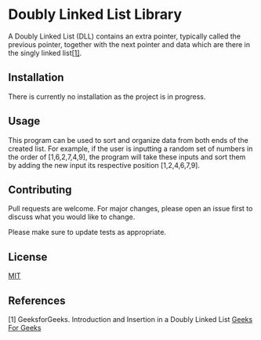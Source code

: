 # Doubly Linked List Library

A Doubly Linked List (DLL) contains an extra pointer, typically called the previous pointer, together with the next pointer and data which are there in the singly linked list[[1]](#1).

## Installation

There is currently no installation as the project is in progress.

## Usage
This program can be used to sort and organize data from both ends of the created list. For example, if the user is inputting a random set of numbers in the order of [1,6,2,7,4,9], the program will take these inputs and sort them by adding the new input its respective position [1,2,4,6,7,9].

## Contributing

Pull requests are welcome. For major changes, please open an issue first
to discuss what you would like to change.

Please make sure to update tests as appropriate.

## License

[MIT](https://choosealicense.com/licenses/mit/)


## References
[1]
GeeksforGeeks.
Introduction and Insertion in a Doubly Linked List
[Geeks For Geeks](https://www.geeksforgeeks.org/introduction-and-insertion-in-a-doubly-linked-list/)
